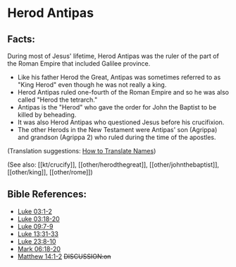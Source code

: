 # Herod Antipas #

## Facts: ##

 During most of Jesus' lifetime, Herod Antipas was the ruler of the part of the Roman Empire that included Galilee province. 

* Like his father Herod the Great, Antipas was sometimes referred to as "King Herod" even though he was not really a king.
* Herod Antipas ruled one-fourth of the Roman Empire and so he was also called "Herod the tetrarch."
* Antipas is the "Herod" who gave the order for John the Baptist to be killed by beheading.
* It was also Herod Antipas who questioned Jesus before his crucifixion.
* The other Herods in the New Testament were Antipas' son (Agrippa) and grandson (Agrippa 2) who ruled during the time of the apostles. 

(Translation suggestions: [How to Translate Names](en/ta-vol1/translate/man/translate-names))

(See also: [[kt/crucify]], [[other/herodthegreat]], [[other/johnthebaptist]], [[other/king]], [[other/rome]])

## Bible References: ##

* [Luke 03:1-2](en/tn/luk/help/03/01)
* [Luke 03:18-20](en/tn/luk/help/03/18)
* [Luke 09:7-9](en/tn/luk/help/09/07)
* [Luke 13:31-33](en/tn/luk/help/13/31)
* [Luke 23:8-10](en/tn/luk/help/23/08)
* [Mark 06:18-20](en/tn/mrk/help/06/18)
* [Matthew 14:1-2](en/tn/mat/help/14/01)
~~DISCUSSION:on~~